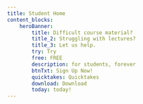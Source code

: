 ```yaml
---
title: Student Home
content_blocks:
    heroBanner:
        title: Difficult course material?
        title_2: Struggling with lectures?
        title_3: Let us help.
        try: Try
        free: FREE
        description: for students, forever
        btnTxt: Sign Up Now!
        quicktakes: Quicktakes
        download: Download
        today: today!
---
```

